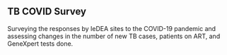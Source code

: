 ## TB COVID Survey

Surveying the responses by IeDEA sites to the COVID-19 pandemic and assessing changes in the number of new TB cases, patients on ART, and GeneXpert tests done.

